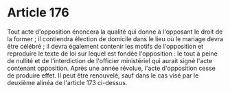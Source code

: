 # Article 176

Tout acte d'opposition énoncera la qualité qui donne à l'opposant le droit de la former ; il contiendra élection de domicile dans le lieu où le mariage devra être célébré ; il devra également contenir les motifs de l'opposition et reproduire le texte de loi sur lequel est fondée l'opposition : le tout à peine de nullité et de l'interdiction de l'officier ministériel qui aurait signé l'acte contenant opposition.   Après une année révolue, l'acte d'opposition cesse de produire effet. Il peut être renouvelé, sauf dans le cas visé par le deuxième alinéa de l'article 173 ci-dessus.